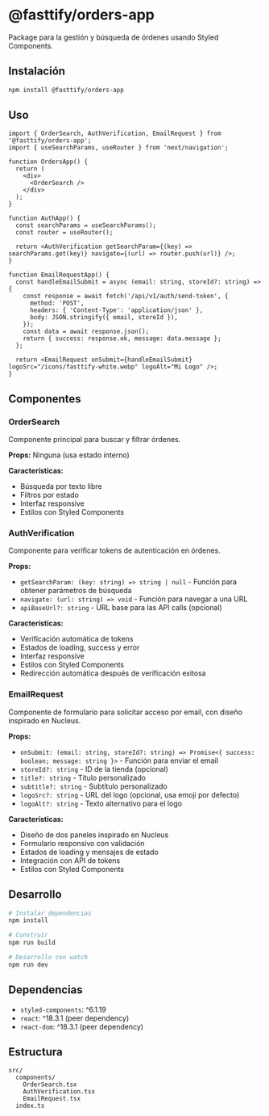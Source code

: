 # @fasttify/orders-app

Package para la gestión y búsqueda de órdenes usando Styled Components.

## Instalación

```bash
npm install @fasttify/orders-app
```

## Uso

```tsx
import { OrderSearch, AuthVerification, EmailRequest } from '@fasttify/orders-app';
import { useSearchParams, useRouter } from 'next/navigation';

function OrdersApp() {
  return (
    <div>
      <OrderSearch />
    </div>
  );
}

function AuthApp() {
  const searchParams = useSearchParams();
  const router = useRouter();

  return <AuthVerification getSearchParam={(key) => searchParams.get(key)} navigate={(url) => router.push(url)} />;
}

function EmailRequestApp() {
  const handleEmailSubmit = async (email: string, storeId?: string) => {
    const response = await fetch('/api/v1/auth/send-token', {
      method: 'POST',
      headers: { 'Content-Type': 'application/json' },
      body: JSON.stringify({ email, storeId }),
    });
    const data = await response.json();
    return { success: response.ok, message: data.message };
  };

  return <EmailRequest onSubmit={handleEmailSubmit} logoSrc="/icons/fasttify-white.webp" logoAlt="Mi Logo" />;
}
```

## Componentes

### OrderSearch

Componente principal para buscar y filtrar órdenes.

**Props:** Ninguna (usa estado interno)

**Características:**

- Búsqueda por texto libre
- Filtros por estado
- Interfaz responsive
- Estilos con Styled Components

### AuthVerification

Componente para verificar tokens de autenticación en órdenes.

**Props:**

- `getSearchParam: (key: string) => string | null` - Función para obtener parámetros de búsqueda
- `navigate: (url: string) => void` - Función para navegar a una URL
- `apiBaseUrl?: string` - URL base para las API calls (opcional)

**Características:**

- Verificación automática de tokens
- Estados de loading, success y error
- Interfaz responsive
- Estilos con Styled Components
- Redirección automática después de verificación exitosa

### EmailRequest

Componente de formulario para solicitar acceso por email, con diseño inspirado en Nucleus.

**Props:**

- `onSubmit: (email: string, storeId?: string) => Promise<{ success: boolean; message: string }>` - Función para enviar el email
- `storeId?: string` - ID de la tienda (opcional)
- `title?: string` - Título personalizado
- `subtitle?: string` - Subtítulo personalizado
- `logoSrc?: string` - URL del logo (opcional, usa emoji por defecto)
- `logoAlt?: string` - Texto alternativo para el logo

**Características:**

- Diseño de dos paneles inspirado en Nucleus
- Formulario responsivo con validación
- Estados de loading y mensajes de estado
- Integración con API de tokens
- Estilos con Styled Components

## Desarrollo

```bash
# Instalar dependencias
npm install

# Construir
npm run build

# Desarrollo con watch
npm run dev
```

## Dependencias

- `styled-components`: ^6.1.19
- `react`: ^18.3.1 (peer dependency)
- `react-dom`: ^18.3.1 (peer dependency)

## Estructura

```
src/
  components/
    OrderSearch.tsx
    AuthVerification.tsx
    EmailRequest.tsx
  index.ts
```
